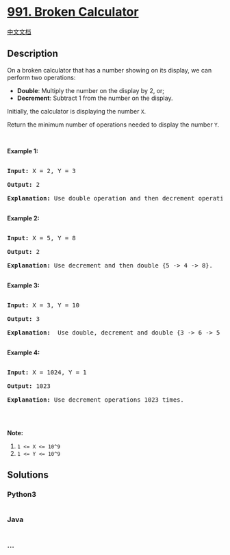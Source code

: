 # [991. Broken Calculator](https://leetcode.com/problems/broken-calculator)

[中文文档](/solution/0900-0999/0991.Broken%20Calculator/README.md)

## Description

<p>On a broken calculator that has a number showing on its display, we can perform two operations:</p>



<ul>
	<li><strong>Double</strong>: Multiply the number on the display by 2, or;</li>
	<li><strong>Decrement</strong>: Subtract 1 from the number on the display.</li>
</ul>



<p>Initially, the calculator is displaying the number <code>X</code>.</p>



<p>Return the minimum number of operations needed to display the number <code>Y</code>.</p>



<p>&nbsp;</p>



<p><strong>Example 1:</strong></p>



<pre>

<strong>Input: </strong>X = <span id="example-input-1-1">2</span>, Y = <span id="example-input-1-2">3</span>

<strong>Output: </strong><span id="example-output-1">2</span>

<strong>Explanation: </strong>Use double operation and then decrement operation {2 -&gt; 4 -&gt; 3}.

</pre>



<p><strong>Example 2:</strong></p>



<pre>

<strong>Input: </strong>X = <span id="example-input-2-1">5</span>, Y = <span id="example-input-2-2">8</span>

<strong>Output: </strong><span id="example-output-2">2</span>

<strong>Explanation: </strong>Use decrement and then double {5 -&gt; 4 -&gt; 8}.

</pre>



<p><strong>Example 3:</strong></p>



<pre>

<strong>Input: </strong>X = <span id="example-input-3-1">3</span>, Y = <span id="example-input-3-2">10</span>

<strong>Output: </strong><span id="example-output-3">3</span>

<strong>Explanation: </strong> Use double, decrement and double {3 -&gt; 6 -&gt; 5 -&gt; 10}.

</pre>



<p><strong>Example 4:</strong></p>



<pre>

<strong>Input: </strong>X = <span id="example-input-4-1">1024</span>, Y = <span id="example-input-4-2">1</span>

<strong>Output: </strong><span id="example-output-4">1023</span>

<strong>Explanation: </strong>Use decrement operations 1023 times.

</pre>



<p>&nbsp;</p>



<p><strong>Note:</strong></p>



<ol>
	<li><code>1 &lt;= X &lt;= 10^9</code></li>
	<li><code>1 &lt;= Y &lt;= 10^9</code></li>
</ol>

## Solutions

<!-- tabs:start -->

### **Python3**

```python

```

### **Java**

```java

```

### **...**

```

```

<!-- tabs:end -->
